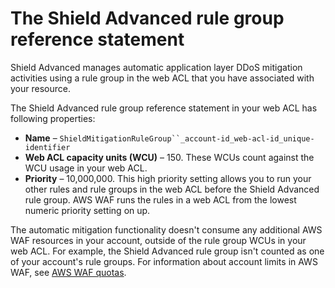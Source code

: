 # The Shield Advanced rule group reference statement<a name="ddos-automatic-app-layer-response-rg"></a>

Shield Advanced manages automatic application layer DDoS mitigation activities using a rule group in the web ACL that you have associated with your resource\. 

The Shield Advanced rule group reference statement in your web ACL has following properties:
+ **Name** – `ShieldMitigationRuleGroup``_account-id_web-acl-id_unique-identifier`
+ **Web ACL capacity units \(WCU\)** – 150\. These WCUs count against the WCU usage in your web ACL\. 
+ **Priority** – 10,000,000\. This high priority setting allows you to run your other rules and rule groups in the web ACL before the Shield Advanced rule group\. AWS WAF runs the rules in a web ACL from the lowest numeric priority setting on up\. 

The automatic mitigation functionality doesn't consume any additional AWS WAF resources in your account, outside of the rule group WCUs in your web ACL\. For example, the Shield Advanced rule group isn't counted as one of your account's rule groups\. For information about account limits in AWS WAF, see [AWS WAF quotas](limits.md)\.